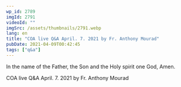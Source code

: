 ```yaml
---
wp_id: 2789
imgId: 2791
videoId: ""
imgSrc: /assets/thumbnails/2791.webp
lang: en
title: "COA live Q&A April. 7. 2021 by Fr. Anthony Mourad"
pubDate: 2021-04-09T00:42:45
tags: ["q&a"]
---
```


<!-- page: 6 -->

<p>In the name of the Father, the Son and the Holy spirit one God, Amen.</p>
<p>COA live Q&amp;A April. 7. 2021 by Fr. Anthony Mourad</p>
